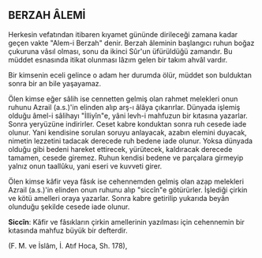 ## BERZAH ÂLEMİ

Herkesin vefatından itibaren kıyamet gününde dirileceği zamana kadar geçen vakte "Alem-i Berzah" denir. Berzah âleminin başlangıcı ruhun boğaz çukuruna vâsıl olması, so­nu da ikinci Sûr'un üfürüldüğü zamandır. Bu müddet esna­sında itikat olunması lâzım gelen bir takım ahvâl vardır.

Bir kimsenin eceli gelince o adam her durumda ölür, müddet son bulduktan sonra bir an bile yaşayamaz.

Ölen kimse eğer sâlih ise cennetten gelmiş olan rahmet melekleri onun ruhunu Azrail (a.s.)'in elinden alıp arş-ı âlâ­ya çıkarırlar. Dünyada işlemiş olduğu âmel-i sâlihayı "İlliyîn"e, yâni levh-i mahfuzun bir kıtasına yazarlar. Sonra yer­yüzüne indirirler. Ceset kabre konduktan sonra ruh cesede iade olunur. Yani kendisine sorulan soruyu anlayacak, aza­bın elemini duyacak, nimetin lezzetini tadacak derecede ruh bedene iade olunur. Yoksa dünyada olduğu gibi bedeni ha­reket ettirecek, yürütecek, kaldıracak derecede tamamen, ce­sede giremez. Ruhun kendisi bedene ve parçalara girmeyip yalnız onun taallûku, yani eseri ve kuvveti girer.

Ölen kimse kâfir veya fâsık ise cehennemden gelmiş olan azap melekleri Azrail (a.s.)'in elinden onun ruhunu alıp "siccîn"e götürürler. İşlediği çirkin ve kötü amelleri oraya yazarlar. Sonra kabre getirilip yukarıda beyân olunduğu şe­kilde cesede iade olunur.

**Siccîn**: Kâfir ve fâsıkların çirkin amellerinin yazılması için cehennemin bir kıtasında mahfuz büyük bir defterdir.

(F. M. ve İslâm, İ. Atıf Hoca, Sh. 178),
